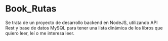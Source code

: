 # Book_Rutas
 Se trata de un proyecto de desarrollo backend en NodeJS, utilizando API Rest y base de datos MySQL para tener una lista dinámica de los libros que quiero leer, leí o me interesa leer.
